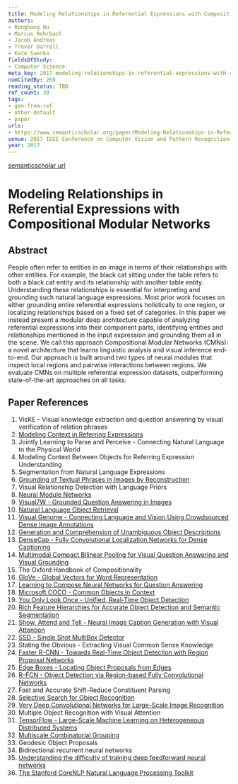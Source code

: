```yaml
---
title: Modeling Relationships in Referential Expressions with Compositional Modular Networks
authors:
- Ronghang Hu
- Marcus Rohrbach
- Jacob Andreas
- Trevor Darrell
- Kate Saenko
fieldsOfStudy:
- Computer Science
meta_key: 2017-modeling-relationships-in-referential-expressions-with-compositional-modular-networks
numCitedBy: 268
reading_status: TBD
ref_count: 39
tags:
- gen-from-ref
- other-default
- paper
urls:
- https://www.semanticscholar.org/paper/Modeling-Relationships-in-Referential-Expressions-Hu-Rohrbach/ce264a4e1490e959d84ddd60edbb0edcbfb3af38?sort=total-citations
venue: 2017 IEEE Conference on Computer Vision and Pattern Recognition (CVPR)
year: 2017
---
```


[semanticscholar url](https://www.semanticscholar.org/paper/Modeling-Relationships-in-Referential-Expressions-Hu-Rohrbach/ce264a4e1490e959d84ddd60edbb0edcbfb3af38?sort=total-citations)

# Modeling Relationships in Referential Expressions with Compositional Modular Networks

## Abstract

People often refer to entities in an image in terms of their relationships with other entities. For example, the black cat sitting under the table refers to both a black cat entity and its relationship with another table entity. Understanding these relationships is essential for interpreting and grounding such natural language expressions. Most prior work focuses on either grounding entire referential expressions holistically to one region, or localizing relationships based on a fixed set of categories. In this paper we instead present a modular deep architecture capable of analyzing referential expressions into their component parts, identifying entities and relationships mentioned in the input expression and grounding them all in the scene. We call this approach Compositional Modular Networks (CMNs): a novel architecture that learns linguistic analysis and visual inference end-to-end. Our approach is built around two types of neural modules that inspect local regions and pairwise interactions between regions. We evaluate CMNs on multiple referential expression datasets, outperforming state-of-the-art approaches on all tasks.

## Paper References

1. VisKE - Visual knowledge extraction and question answering by visual verification of relation phrases
2. [Modeling Context in Referring Expressions](2016-modeling-context-in-referring-expressions)
3. Jointly Learning to Parse and Perceive - Connecting Natural Language to the Physical World
4. Modeling Context Between Objects for Referring Expression Understanding
5. Segmentation from Natural Language Expressions
6. [Grounding of Textual Phrases in Images by Reconstruction](2016-grounding-of-textual-phrases-in-images-by-reconstruction)
7. Visual Relationship Detection with Language Priors
8. [Neural Module Networks](2016-neural-module-networks)
9. [Visual7W - Grounded Question Answering in Images](2016-visual7w-grounded-question-answering-in-images)
10. [Natural Language Object Retrieval](2016-natural-language-object-retrieval)
11. [Visual Genome - Connecting Language and Vision Using Crowdsourced Dense Image Annotations](2016-visual-genome-connecting-language-and-vision-using-crowdsourced-dense-image-annotations)
12. [Generation and Comprehension of Unambiguous Object Descriptions](2016-generation-and-comprehension-of-unambiguous-object-descriptions)
13. [DenseCap - Fully Convolutional Localization Networks for Dense Captioning](2016-densecap-fully-convolutional-localization-networks-for-dense-captioning)
14. [Multimodal Compact Bilinear Pooling for Visual Question Answering and Visual Grounding](2016-multimodal-compact-bilinear-pooling-for-visual-question-answering-and-visual-grounding)
15. The Oxford Handbook of Compositionality
16. [GloVe - Global Vectors for Word Representation](2014-glove-global-vectors-for-word-representation)
17. [Learning to Compose Neural Networks for Question Answering](2016-learning-to-compose-neural-networks-for-question-answering)
18. [Microsoft COCO - Common Objects in Context](2014-microsoft-coco-common-objects-in-context)
19. [You Only Look Once - Unified, Real-Time Object Detection](2016-you-only-look-once-unified-real-time-object-detection)
20. [Rich Feature Hierarchies for Accurate Object Detection and Semantic Segmentation](2014-rich-feature-hierarchies-for-accurate-object-detection-and-semantic-segmentation)
21. [Show, Attend and Tell - Neural Image Caption Generation with Visual Attention](2015-show-attend-and-tell-neural-image-caption-generation-with-visual-attention)
22. [SSD - Single Shot MultiBox Detector](2016-ssd-net.md)
23. Stating the Obvious - Extracting Visual Common Sense Knowledge
24. [Faster R-CNN - Towards Real-Time Object Detection with Region Proposal Networks](2015-faster-r-cnn.md)
25. [Edge Boxes - Locating Object Proposals from Edges](2014-edge-boxes-locating-object-proposals-from-edges)
26. [R-FCN - Object Detection via Region-based Fully Convolutional Networks](2016-r-fcn-object-detection-via-region-based-fully-convolutional-networks)
27. Fast and Accurate Shift-Reduce Constituent Parsing
28. [Selective Search for Object Recognition](2013-selective-search-for-object-recognition)
29. [Very Deep Convolutional Networks for Large-Scale Image Recognition](2014-vggnet.md)
30. Multiple Object Recognition with Visual Attention
31. [TensorFlow - Large-Scale Machine Learning on Heterogeneous Distributed Systems](2016-tensorflow-large-scale-machine-learning-on-heterogeneous-distributed-systems)
32. [Multiscale Combinatorial Grouping](2014-multiscale-combinatorial-grouping)
33. Geodesic Object Proposals
34. Bidirectional recurrent neural networks
35. [Understanding the difficulty of training deep feedforward neural networks](2010-understanding-the-difficulty-of-training-deep-feedforward-neural-networks)
36. [The Stanford CoreNLP Natural Language Processing Toolkit](2014-the-stanford-corenlp-natural-language-processing-toolkit)
